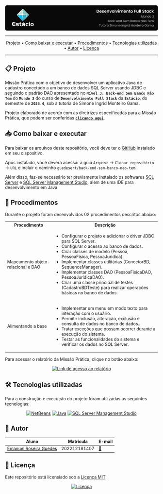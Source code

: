 ![Capa do projeto com logo da Estácio](./.github/capa.svg)

<div align="center">

---

[Projeto](#-projeto) • [Como baixar e executar](#-como-baixar-e-executar) • [Procedimentos](#-procedimentos) • [Tecnologias utilizadas](#-tecnologias-utilizadas) • [Autor](#-autor) • [Licença](#-licença)

---

</div>

## 📋 Projeto

Missão Prática com o objetivo de desenvolver um aplicativo Java de cadastro conectado a um banco de dados SQL Server usando JDBC e seguindo o padrão DAO apresentado no **`Nível 3: Back-end Sem Banco Não Tem`** do **`Mundo 3`** do curso de **`Desenvolvimento Full Stack`** da **`Estácio`**, do semestre de **`2023.4`**, sob a tutoria de Simone Ingrid Monteiro Gama.

Projeto elaborado de acordo com as diretrizes especificadas para a Missão Prática, que podem ser conferidas [**`clicando aqui`**](https://sway.cloud.microsoft/s/AHDBJjulH6tHFEIf/embed).

## 📥 Como baixar e executar

Para baixar os arquivos deste repositório, você deve ter o [GitHub](https://github.com/) instalado em seu dispositivo.

Após instalado, você deverá acessar a guia `Arquivo` → `Clonar repositório` → `URL` e incluir o caminho `guedesert/back-end-sem-banco-nao-tem`.

Além disso, faz-se necessário ter previamente instalado os softwares [SQL Server](https://www.microsoft.com/pt-br/sql-server/sql-server-downloads) e [SQL Server Management Studio](https://learn.microsoft.com/en-us/sql/ssms/download-sql-server-management-studio-ssms?view=sql-server-ver16#download-ssms), além de uma IDE para desenvolvimento em Java.

## 🔗 Procedimentos

Durante o projeto foram desenvolvidos 02 procedimentos descritos abaixo:

<table>
  <tr>
    <th>Procedimento</th>
    <th>Descrição</th>
  </tr>
  <tr>
    <td>Mapeamento objeto-relacional e DAO</td>
    <td>
      <ul>
        <li>Configurar o projeto e adicionar o driver JDBC para SQL Server.</li>
        <li>Configurar o acesso ao banco de dados.</li>
        <li>Criar classes de modelo (Pessoa, PessoaFisica, PessoaJuridica).</li>
        <li>Implementar classes utilitárias (ConectorBD, SequenceManager).</li>
        <li>Implementar classes DAO (PessoaFisicaDAO, PessoaJuridicaDAO).</li>
        <li>Criar uma classe principal de testes (CadastroBDTeste) para realizar operações básicas no banco de dados.</li>
      </ul>
    </td>
  </tr>
  <tr>
    <td>Alimentando a base</td>
    <td>
      <ul>
        <li>Implementar um menu em modo texto para interação com o usuário.</li>
        <li>Permitir inclusão, alteração, exclusão e consulta de dados no banco de dados..</li>
        <li>Tratar exceções que possam ocorrer durante a execução do sistema.</li>
        <li>Testar as funcionalidades do sistema e verificar os dados no SQL Server.</li>
      </ul>
    </td>
  </tr>
</table>

Para acessar o relatório da Missão Prática, clique no botão abaixo:

<div align="center">

[![Link de acesso ao relatório](https://img.shields.io/badge/-Acesse%20o%20relatório-000000?style=for-the-badge)](./Relatório%20da%20Missão%20Prática.pdf)

</div>

## 🛠 Tecnologias utilizadas

Para a construção e execução do projeto foram utilizadas as seguintes tecnologias:

<div align="center">

[![NetBeans](https://img.shields.io/badge/-NetBeans-1B6AC6?style=for-the-badge&logo=apachenetbeanside&logoColor=white)](https://netbeans.apache.org/front/main/download/index.html) [![Java](https://img.shields.io/badge/-Java-e82d2c?style=for-the-badge&logo=java&logoColor=white)](https://www.oracle.com/br/java/technologies/downloads/) [![SQL Server Management Studio](https://img.shields.io/badge/-SQL%20Server%20Management%20Studio-2f2f2f?style=for-the-badge)](https://learn.microsoft.com/en-us/sql/ssms/download-sql-server-management-studio-ssms?view=sql-server-ver16#download-ssms)
</div>

## 👥 Autor

| Aluno                                                  | Matrícula    | E-mail                                      |
| ------------------------------------------------------ | ------------ | ------------------------------------------- |
| [Emanuel Roseira Guedes](https://github.com/guedesert) | 202212181407 | [📧](mailto:202212181407@alunos.estacio.br) |

## 📃 Licença

Este repositório está licensiado sob a [Licença MIT](./LICENSE).

<div align=center>

[![Licença](https://img.shields.io/github/license/guedesert/back-end-sem-banco-nao-tem?style=for-the-badge&color=blue&label=licença)](./LICENSE)

</div>
